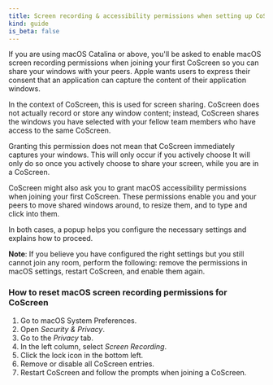 ```yaml
---
title: Screen recording & accessibility permissions when setting up CoScreen on macOs Catalina
kind: guide
is_beta: false
---
```


If you are using macOS Catalina or above, you'll be asked to enable macOS screen recording permissions when joining your first CoScreen so you can share your windows with your peers. Apple wants users to express their consent that an application can capture the content of their application windows. 

In the context of CoScreen, this is used for screen sharing. CoScreen does not actually record or store any window content; instead, CoScreen shares the windows you have selected with your fellow team members who have access to the same CoScreen.
 
Granting this permission does not mean that CoScreen immediately captures your windows. This will only occur if you actively choose It will only do so once you actively choose to share your screen, while you are in a CoScreen.
 
CoScreen might also ask you to grant macOS accessibility permissions when joining your first CoScreen. These permissions enable you and your peers to move shared windows around, to resize them, and to type and click into them.
 
In both cases, a popup helps you configure the necessary settings and explains how to proceed.

**Note**: If you believe you have configured the right settings but you still cannot join any room, perform the following: remove the permissions  in macOS settings, restart CoScreen, and enable them again. 

### How to reset macOS screen recording permissions for CoScreen

1. Go to macOS System Preferences.
2. Open _Security & Privacy_.
3. Go to the _Privacy_ tab.
4. In the left column, select _Screen Recording_.
5. Click the lock icon in the bottom left.
6. Remove or disable all CoScreen entries.
7. Restart CoScreen and follow the prompts when joining a CoScreen.